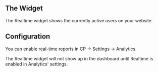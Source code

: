 ## The Widget

The Realtime widget shows the currently active users on your website.

## Configuration

You can enable real-time reports in CP → Settings → Analytics.

The Realtime widget will not show up in the dashboard until Realtime is enabled in Analytics' settings.